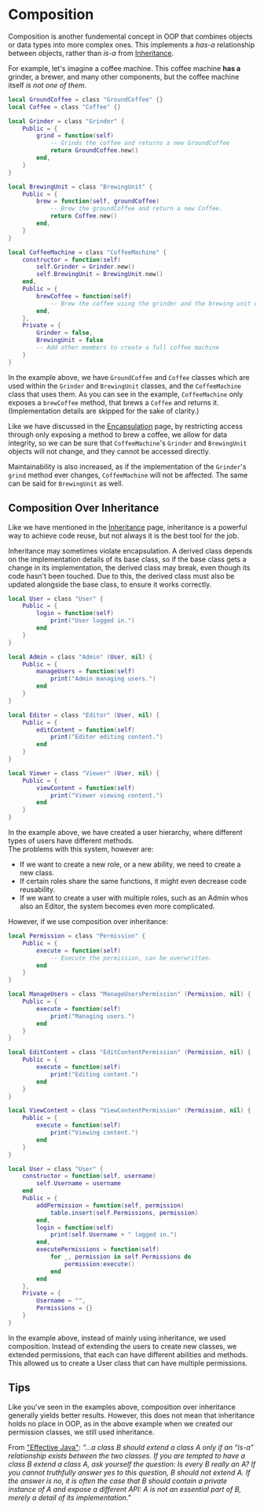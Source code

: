 # Composition

Composition is another fundemental concept in OOP that combines objects or data types into more complex ones.
This implements a *has-a* relationship between objects, rather than *is-a* from [Inheritance](../advanced/inheritance.md).

For example, let's imagine a coffee machine. This coffee machine **has a** grinder, a brewer, and many other components, but the coffee machine itself *is not one of them*.

```lua
local GroundCoffee = class "GroundCoffee" {}
local Coffee = class "Coffee" {}

local Grinder = class "Grinder" {
	Public = {
		grind = function(self)
			-- Grinds the coffee and returns a new GroundCoffee
			return GroundCoffee.new()
		end,
	}
}

local BrewingUnit = class "BrewingUnit" {
	Public = {
		brew = function(self, groundCoffee)
			-- Brew the groundCoffee and return a new Coffee.
			return Coffee.new()
		end,
	}
}

local CoffeeMachine = class "CoffeeMachine" {
	constructor = function(self)
		self.Grinder = Grinder.new()
		self.BrewingUnit = BrewingUnit.new()
	end,
	Public = {
		brewCoffee = function(self)
			-- Brew the coffee using the grinder and the brewing unit of the object, and return it.
		end,	
	},
	Private = {
		Grinder = false,
		BrewingUnit = false
		-- Add other members to create a full coffee machine
	}
}
```
In the example above, we have `GroundCoffee` and `Coffee` classes which are used within the `Grinder` and `BrewingUnit` classes, and the `CoffeeMachine` class that uses them. As you can see in the example, `CoffeeMachine` only exposes a `brewCoffee` method, that brews a `Coffee` and returns it. (Implementation details are skipped for the sake of clarity.)

Like we have discussed in the [Encapsulation](encapsulation.md) page, by restricting access through only exposing a method to brew a coffee, we allow for data integrity, so we can be sure that `CoffeeMachine`'s `Grinder` and `BrewingUnit` objects will not change, and they cannot be accessed directly.

Maintainability is also increased, as if the implementation of the `Grinder`'s `grind` method ever changes, `CoffeeMachine` will not be affected. The same can be said for `BrewingUnit` as well.

## Composition Over Inheritance

Like we have mentioned in the [Inheritance](../advanced/inheritance.md) page, inheritance is a powerful way to achieve code reuse, but not always it is the best tool for the job. 

Inheritance may sometimes violate encapsulation. A derived class depends on the implementation details of its base class, so if the base class gets a change in its implementation, the derived class may break, even though its code hasn't been touched. Due to this, the derived class must also be updated alongside the base class, to ensure it works correctly.

```lua
local User = class "User" {
    Public = {
        login = function(self)
            print("User logged in.")
        end
    }
}

local Admin = class "Admin" (User, nil) {
    Public = {
        manageUsers = function(self) 
            print("Admin managing users.")
        end
    }
}

local Editor = class "Editor" (User, nil) {
    Public = {
        editContent = function(self) 
            print("Editor editing content.")
        end
    }
}

local Viewer = class "Viewer" (User, nil) {
    Public = {
        viewContent = function(self) 
            print("Viewer viewing content.")
        end
    }
}
```

In the example above, we have created a user hierarchy, where different types of users have different methods. <br>
The problems with this system, however are:
* If we want to create a new role, or a new ability, we need to create a new class.
* If certain roles share the same functions, it might even decrease code reusability.
* If we want to create a user with multiple roles, such as an Admin whos also an Editor, the system becomes even more complicated.

However, if we use composition over inheritance:

```lua
local Permission = class "Permission" {
    Public = {
        execute = function(self)
            -- Execute the permission, can be overwritten.
        end
    }
}

local ManageUsers = class "ManageUsersPermission" (Permission, nil) {
    Public = {
        execute = function(self)
            print("Managing users.")
        end
    }
}

local EditContent = class "EditContentPermission" (Permission, nil) {
    Public = {
        execute = function(self)
            print("Editing content.")
        end
    }
}

local ViewContent = class "ViewContentPermission" (Permission, nil) {
    Public = {
        execute = function(self)
            print("Viewing content.")
        end
    }
}

local User = class "User" {
    constructor = function(self, username) 
        self.Username = username
    end
    Public = {
        addPermission = function(self, permission) 
            table.insert(self.Permissions, permission)
        end,
        login = function(self) 
            print(self.Username + " logged in.")
        end,
        executePermissions = function(self)
            for _, permission in self.Permissions do
                permission:execute()
            end
        end 
    },
    Private = {
        Username = "",
        Permissions = {}
    }
}
```

In the example above, instead of mainly using inheritance, we used composition. Instead of extending the users to create new classes, we extended permissions, that each can have different abilities and methods. This allowed us to create a User class that can have multiple permissions.

## Tips

Like you've seen in the examples above, composition over inheritance generally yields better results. However, this does not mean that inheritance holds no place in OOP, as in the above example when we created our permission classes, we still used inheritance.

From ["Effective Java"](https://kea.nu/files/textbooks/new/Effective%20Java%20(2017%2C%20Addison-Wesley).pdf): *"...a class B should extend a class A only if an “is-a” relationship exists between the two classes. If you are tempted to have a class B extend a class A, ask yourself the question: Is every B really an A? If you cannot truthfully answer yes to this question, B should not extend A. If the answer is no, it is often the case that B should contain a private instance of A and expose a different API: A is not an essential part of B, merely a detail of its implementation."*
